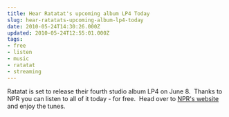 ```yaml
---
title: Hear Ratatat's upcoming album LP4 Today
slug: hear-ratatats-upcoming-album-lp4-today
date: 2010-05-24T14:30:26.000Z
updated: 2010-05-24T12:55:01.000Z
tags:
- free
- listen
- music
- ratatat
- streaming
---
```


Ratatat is set to release their fourth studio album LP4 on June 8.  Thanks to NPR you can listen to all of it today - for free.  Head over to <a href="http://www.npr.org/templates/story/story.php?storyId=126975109">NPR's website</a> and enjoy the tunes.
